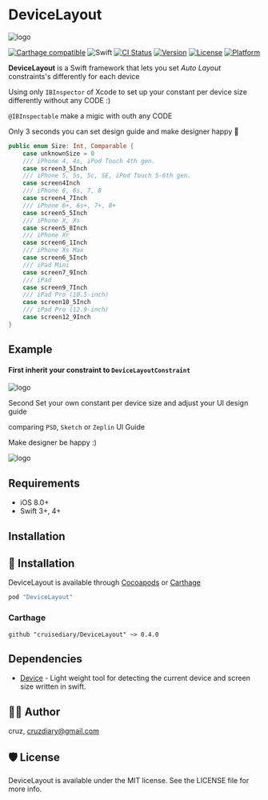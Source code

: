# DeviceLayout

![logo](README/logo.png)

[![Carthage compatible](https://img.shields.io/badge/Carthage-compatible-4BC51D.svg?style=flat)](https://github.com/cruisediary/DeviceLayout)
![Swift](https://img.shields.io/badge/Swift-4.2-orange.svg)
[![CI Status](http://img.shields.io/travis/cruisediary/DeviceLayout.svg?style=flat)](https://travis-ci.org/cruisediary/DeviceLayout)
[![Version](https://img.shields.io/cocoapods/v/DeviceLayout.svg?style=flat)](http://cocoapods.org/pods/DeviceLayout)
[![License](https://img.shields.io/cocoapods/l/DeviceLayout.svg?style=flat)](http://cocoapods.org/pods/DeviceLayout)
[![Platform](https://img.shields.io/cocoapods/p/DeviceLayout.svg?style=flat)](http://cocoapods.org/pods/DeviceLayout)

**DeviceLayout** is a Swift framework that lets you set *Auto Layout* constraints's differently for each device

Using only `IBInspector` of Xcode to set up your constant per device size differently without any CODE :)

`@IBInspectable` make a migic with outh any CODE

Only 3 seconds you can set design guide and make designer happy  🚀

```swift
public enum Size: Int, Comparable {
    case unknownSize = 0
    /// iPhone 4, 4s, iPod Touch 4th gen.
    case screen3_5Inch
    /// iPhone 5, 5s, 5c, SE, iPod Touch 5-6th gen.
    case screen4Inch
    /// iPhone 6, 6s, 7, 8
    case screen4_7Inch
    /// iPhone 6+, 6s+, 7+, 8+
    case screen5_5Inch
    /// iPhone X, Xs
    case screen5_8Inch
    /// iPhone Xr
    case screen6_1Inch
    /// iPhone Xs Max
    case screen6_5Inch
    /// iPad Mini
    case screen7_9Inch
    /// iPad
    case screen9_7Inch
    /// iPad Pro (10.5-inch)
    case screen10_5Inch
    /// iPad Pro (12.9-inch)
    case screen12_9Inch
}
```

## Example

#### First inherit your constraint to `DeviceLayoutConstraint`

![logo](README/screenshot1.png)

Second Set your own constant per device size and adjust your UI design guide

comparing `PSD`, `Sketch` or `Zeplin` UI Guide 

Make designer be happy :)

![logo](README/screenshot2.png)

## Requirements
- iOS 8.0+
- Swift 3+, 4+

## Installation

## 📲 Installation
DeviceLayout is available through [Cocoapods](http://cocoapods.org) or [Carthage](https://github.com/Carthage/Carthage)

```ruby
pod "DeviceLayout"
```

### Carthage
```
github "cruisediary/DeviceLayout" ~> 0.4.0
```

## Dependencies
* [Device](https://github.com/Ekhoo/Device) - Light weight tool for detecting the current device and screen size written in swift.

## 👨‍💻 Author

cruz, cruzdiary@gmail.com

## 🛡 License

DeviceLayout is available under the MIT license. See the LICENSE file for more info.
